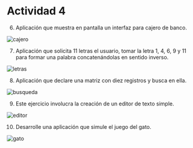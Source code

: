 # Actividad 4

6. Aplicación que muestra en pantalla un interfaz para cajero de banco.

![cajero](https://user-images.githubusercontent.com/4912547/48961789-be02ea00-ef34-11e8-82b9-686601c5f837.jpg)

7. Aplicación que solicita 11 letras el usuario, tomar la letra 1, 4, 6, 9 y 11 para formar una palabra concatenándolas en sentido inverso. 

![letras](https://user-images.githubusercontent.com/4912547/48961790-be02ea00-ef34-11e8-9314-5145f23ae03f.jpg)

8. Aplicación que declare una matriz con diez registros y busca en ella.

![busqueda](https://user-images.githubusercontent.com/4912547/48961791-be02ea00-ef34-11e8-9813-a39512884a74.jpg)

9. Este ejercicio involucra la creación de un editor de texto simple. 

![editor](https://user-images.githubusercontent.com/4912547/48961792-be02ea00-ef34-11e8-887c-aebb04f8e17d.jpg)

10. Desarrolle una aplicación que simule el juego del gato.

![gato](https://user-images.githubusercontent.com/4912547/48961793-be02ea00-ef34-11e8-9d3b-e0e938b03b78.jpg)
